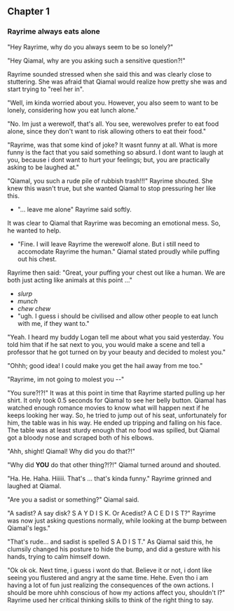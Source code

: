 
## Chapter 1
### Rayrime always eats alone
"Hey Rayrime, why do you always seem to be so lonely?"

"Hey Qiamal, why are you asking such a sensitive question?!"

Rayrime sounded stressed when she said this and was clearly close to stuttering. She was afraid that Qiamal would realize how pretty she was and start trying to "reel her in".

"Well, im kinda worried about you. However, you also seem to want to be lonely, considering how you eat lunch alone."

"No. Im just a werewolf, that's all. You see, werewolves prefer to eat food alone, since they don't want to risk allowing others to eat their food."

"Rayrime, was that some kind of joke? It wasnt funny at all. What is more funny is the fact that you said something so absurd. I dont want to laugh at you, because i dont want to hurt your feelings; but, you are practically asking to be laughed at."

"Qiamal, you such a rude pile of rubbish trash!!!" Rayrime shouted. She knew this wasn't true, but she wanted Qiamal to stop pressuring her like this.
* "... leave me alone" Rayrime said softly.

It was clear to Qiamal that Rayrime was becoming an emotional mess. So, he wanted to help.
* "Fine. I will leave Rayrime the werewolf alone. But i still need to accomodate Rayrime the human." Qiamal stated proudly while puffing out his chest.

Rayrime then said: "Great, your puffing your chest out like a human. We are both just acting like animals at this point ..."
* *slurp*
* *munch*
* *chew chew*
* "ugh. I guess i should be civilised and allow other people to eat lunch with me, if they want to."

"Yeah. I heard my buddy Logan tell me about what you said yesterday. You told him that if he sat next to you, you would make a scene and tell a professor that he got turned on by your beauty and decided to molest you."

"Ohhh; good idea! I could make you get the hail away from me too."

"Rayrime, im not going to molest you --"

"You sure?!?!" It was at this point in time that Rayrime started pulling up her shirt. It only took 0.5 seconds for Qiamal to see her belly button. Qiamal has watched enough romance movies to know what will happen next if he keeps looking her way. So, he tried to jump out of his seat, unfortunately for him, the table was in his way. He ended up tripping and falling on his face. The table was at least sturdy enough that no food was spilled, but Qiamal got a bloody nose and scraped both of his elbows.

"Ahh, shight! Qiamal! Why did you do that?!"

"Why did **YOU** do that other thing?!?!" Qiamal turned around and shouted.

"Ha. He. Haha. Hiiiii. That's ... that's kinda funny." Rayrime grinned and laughed at Qiamal.

"Are you a sadist or something?" Qiamal said.

"A sadist? A say disk? S A Y D I S K. Or Acedist? A C E D I S T?" Rayrime was now just asking questions normally, while looking at the bump between Qiamal's legs."

"That's rude... and sadist is spelled S A D I S T." As Qiamal said this, he clumsily changed his posture to hide the bump, and did a gesture with his hands, trying to calm himself down.

"Ok ok ok. Next time, i guess i wont do that. Believe it or not, i dont like seeing you flustered and angry at the same time. Hehe. Even tho i am having a lot of fun just realizing the consequences of the own actions. I should be more uhhh conscious of how my actions affect you, shouldn't I?" Rayrime used her critical thinking skills to think of the right thing to say.

